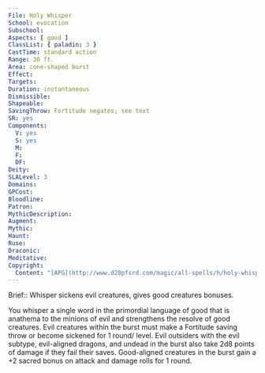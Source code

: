 ```yaml
---
File: Holy Whisper
School: evocation
Subschool: 
Aspects: [ good ]
ClassList: { paladin: 3 }
CastTime: standard action
Range: 30 ft.
Area: cone-shaped burst
Effect: 
Targets: 
Duration: instantaneous
Dismissible: 
Shapeable: 
SavingThrow: Fortitude negates; see text
SR: yes
Components:
  V: yes
  S: yes
  M: 
  F: 
  DF: 
Deity: 
SLALevel: 3
Domains: 
GPCost: 
Bloodline: 
Patron: 
MythicDescription: 
Augment: 
Mythic: 
Haunt: 
Ruse: 
Draconic: 
Meditative: 
Copyright:
  Content: "[APG](http://www.d20pfsrd.com/magic/all-spells/h/holy-whisper)"
---
```

Brief:: Whisper sickens evil creatures, gives good creatures bonuses.

You whisper a single word in the primordial language of good that is anathema to the minions of evil and strengthens the resolve of good creatures. Evil creatures within the burst must make a Fortitude saving throw or become sickened for 1 round/ level. Evil outsiders with the evil subtype, evil-aligned dragons, and undead in the burst also take 2d8 points of damage if they fail their saves. Good-aligned creatures in the burst gain a +2 sacred bonus on attack and damage rolls for 1 round.
